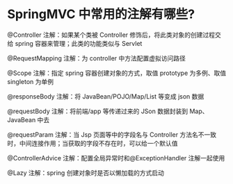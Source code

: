 # SpringMVC 中常用的注解有哪些?

@Controller 注解：如果某个类被 Controller 修饰后，将此类对象的创建过程交给 spring 容器来管理；此类的功能类似与 Servlet

@RequestMapping 注解：为 controller 中方法配置虚拟访问路径

@Scope 注解：指定 spring 容器创建对象的方式，取值 prototype 为多例、取值 singleton 为单例

@responseBody 注解：将 JavaBean/POJO/Map/List 等变成 json 数据

@requestBody 注解：将前端/app 等传递过来的 JSon 数据封装到 Map、JavaBean 中去

@requestParam 注解：当 Jsp 页面等中的字段名与 Controller 方法名不一致时，中间连接作用；当获取的字段不存在时，可以给一个默认值

@ControllerAdvice 注解：配置全局异常时和@ExceptionHandler 注解一起使用

@Lazy 注解：spring 创建对象时是否以懒加载的方式启动

‍
